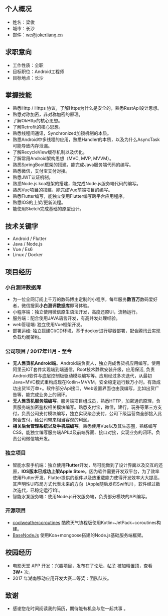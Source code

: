 ## 个人概况 ##
- 姓名：梁俊
- 城市：长沙
- 邮件：we@jokerliang.cn

## 求职意向 ##
- 工作性质：全职
- 目标职位：Android工程师
- 目标地点：长沙

## 掌握技能 ##
- 熟悉Http / Https 协议，了解Https为什么是安全的，熟悉RestApi设计思想。
- 熟悉对称加密，非对称加密的原理。
- 了解OkHttp的核心思想。
- 了解Retrofit的核心思想。
- 熟悉线程间通讯，Synchronized加锁机制的本质。
- 熟悉Android中多线程的应用，熟悉Handler的本质，以及为什么AsyncTask可能导致内存泄漏。
- 了解RecycleView缓存机制以及优化。
- 了解常用Android架构思想（MVC, MVP, MVVM）。
- 熟悉SpringBoot框架的搭建，能完成Java服务端代码的编写。
- 熟悉微信，支付宝支付对接。
- 熟悉JWT认证机制。
- 熟悉Node.js koa框架的搭建，能完成Node.js服务端代码的编写。
- 熟悉Vue项目的搭建，能完成Vue前端项目的编写。
- 熟悉Flutter编写，能独立使用Flutter编写跨平台应用程序。
- 熟悉IOS的上架/更新流程。
- 能使用Sketch完成基础的原型设计。

## 技术关键字 ##
- Android / Flutter
- Java / Node.js
- Vue / Es6
- Linux / Docker

## 项目经历 ##
### 小白测评数据库 ###
- 为一位全网订阅上千万的数码博主定制的小程序，每年服务**数百万**数码爱好者，微信搜索**小白测评数据库**即可体验。
- 小程序端：独立使用微信原生语法开发，高度还原UI，流畅运行。
- 服务端：配合使用JAVA语言开发，有高并发处理经验。
- web管理端: 独立使用Vue框架开发。
- 部署运维: 独立搭建CI/CD环境，基于docker进行容器部署，配合腾讯云实现负载均衡架构。



### 公司项目 / 2017年11月 - 至今 ###
- **无人售货机Android端**。Android端负责人，独立完成售货机应用编写。使用阿里云IOT套件实现端到端通信，Root技术静默安装升级，应用保活, 负责Android软件与底层控制板驱动模块编写等。应用经过多次迭代，从最初Java+MVC模式重构成现在Kotlin+MVVM，安全稳定运行数万小时。有效成功出货10万单+。软件部分Api接口，Web设置界面也由我编写，比如出货广告等，能完成业务上的闭环。
- **无人售货机服务端编写**。服务端项目组成员，熟悉HTTP，加密通讯原理，负责服务端加密鉴权相关模块编写。熟悉支付宝，微信，建行，玩券等第三方支付，负责公司支付模块编写，独立实现聚合支付，公司下级运营商全部接入此聚合支付，给公司带来相当客观的利润。
- **相关后台管理系统以及手机端编写**。熟悉使用Vue以及其生态圈，熟练编写CSS，能独立编写服务端API以及前端界面、接口对接，实现业务的闭环。负责公司微信端开发。

### 独立项目 ###
- 智能水泵手机端：独立使用**Flutter**开发，尽可能做到了设计界面以及交互的还原，**IOS版本已成功上架Apple Store**。因为软件需要开发双平台，为了效率使用Flutter开发，Flutter提供的组件以及热重载能力使得开发效率大大提高，其声明性UI布局方式代表未来的方向（Apple随后发布SwiftUi），软件经过数次迭代，已稳定运行1年。
- 智能水泵服务端：使用Node.js开发服务端，负责部分模块的API编写。

### 开源项目 ###
- [coolweathercoroutines](https://github.com/LoverJoker/coolweathercoroutines) 酷欧天气协程版使用Kotlin+JetPack+coroutines构建。
- [BaseNodeJs](https://github.com/LoverJoker/BaseNodeJs) 使用Koa+mongoose搭建的Node.js基础服务端框架。


## 校园经历 ##
- 电影天堂 APP 开发：兴趣项目，发布在了论坛，[帖子](https://www.52pojie.cn/thread-591278-1-1.html) 被加精置顶，查看 **3W+** 次。
- 2017 年湖南移动应用开发大赛二等奖：团队队长。

## 致谢 ##
- 感谢您花时间阅读我的简历，期待能有机会与您一起共事 。
